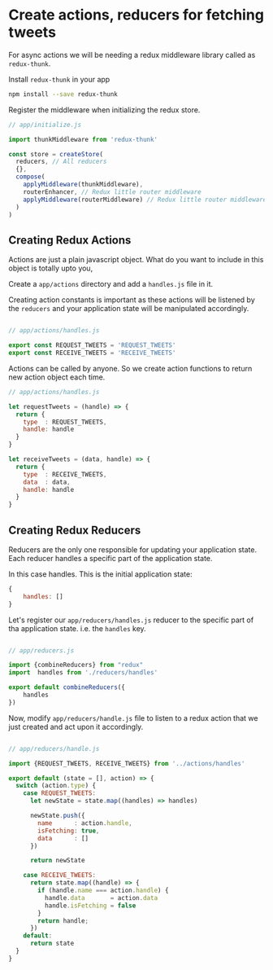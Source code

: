 # Create actions, reducers for fetching tweets

For async actions we will be needing a redux middleware library called as `redux-thunk`. 

Install `redux-thunk` in your app

```sh
npm install --save redux-thunk
```


Register the middleware when initializing the redux store.

```js
// app/initialize.js

import thunkMiddleware from 'redux-thunk'

const store = createStore(
  reducers, // All reducers
  {},
  compose(
    applyMiddleware(thunkMiddleware),
    routerEnhancer, // Redux little router middleware
    applyMiddleware(routerMiddleware) // Redux little router middleware
  )
)
```



Creating Redux Actions
----------------------

Actions are just a plain javascript object. What do you want to include in this object is totally upto you,

Create a `app/actions` directory and add a `handles.js` file in it.


Creating action constants is important as these actions will be listened by the `reducers` and your application state will be manipulated accordingly.
  
  
 

```js

// app/actions/handles.js

export const REQUEST_TWEETS = 'REQUEST_TWEETS'
export const RECEIVE_TWEETS = 'RECEIVE_TWEETS'

```


Actions can be called by anyone. So we create action functions to return new action object each time.

```js
// app/actions/handles.js

let requestTweets = (handle) => {
  return {
    type  : REQUEST_TWEETS,
    handle: handle
  }
}

let receiveTweets = (data, handle) => {
  return {
    type  : RECEIVE_TWEETS,
    data  : data,
    handle: handle
  }
}
```


Creating Redux Reducers
-----------------------

Reducers are the only one responsible for updating your application state. Each reducer handles a specific part of the application state.

In this case handles. This is the initial application state:
```js
{
    handles: []
}
```


Let's register our `app/reducers/handles.js` reducer to the specific part of tha application state. i.e. the `handles` key.

```js

// app/reducers.js 

import {combineReducers} from "redux"
import  handles from './reducers/handles'

export default combineReducers({
	handles
})

```


Now, modify `app/reducers/handle.js` file to listen to a redux action that we just created and act upon it accordingly.


```js

// app/reducers/handle.js

import {REQUEST_TWEETS, RECEIVE_TWEETS} from '../actions/handles'

export default (state = [], action) => {
  switch (action.type) {
    case REQUEST_TWEETS:
      let newState = state.map((handles) => handles)

      newState.push({
        name      : action.handle,
        isFetching: true,
        data      : []
      })

      return newState

    case RECEIVE_TWEETS:
      return state.map((handle) => {
        if (handle.name === action.handle) {
          handle.data       = action.data
          handle.isFetching = false
        }
        return handle;
      })
    default:
      return state
  }
}
```
